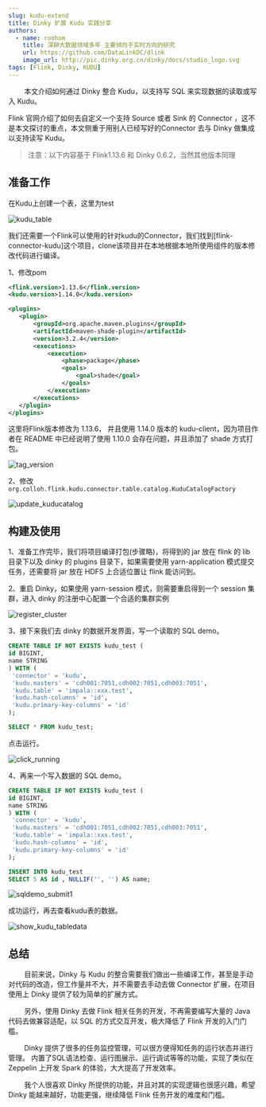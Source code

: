 ```yaml
---
slug: kudu-extend
title: Dinky 扩展 Kudu 实践分享
authors: 
  - name: roohom
    title: 深耕大数据领域多年 主要倾向于实时方向的研究
    url: https://github.com/DataLinkDC/dlink
    image_url: http://pic.dinky.org.cn/dinky/docs/studio_logo.svg
tags: [Flink, Dinky, KUDU]
---
```

&emsp;&emsp;
本文介绍如何通过 Dinky 整合 Kudu，以支持写 SQL 来实现数据的读取或写入 Kudu。

Flink 官网介绍了如何去自定义一个支持 Source 或者 Sink 的 Connector ，这不是本文探讨的重点，本文侧重于用别人已经写好的Connector 去与 Dinky 做集成以支持读写 Kudu。

<!--truncate-->


> 注意：以下内容基于 Flink1.13.6 和 Dinky 0.6.2，当然其他版本同理

## 准备工作

在Kudu上创建一个表，这里为test

![kudu_table](./blog_img/kudu_extend/kudu_table.png)

我们还需要一个Flink可以使用的针对kudu的Connector，我们找到[flink-connector-kudu]这个项目，clone该项目并在本地根据本地所使用组件的版本修改代码进行编译。

1、修改pom
```xml
<flink.version>1.13.6</flink.version>
<kudu.version>1.14.0</kudu.version>

<plugins>
   <plugin>
       <groupId>org.apache.maven.plugins</groupId>
       <artifactId>maven-shade-plugin</artifactId>
       <version>3.2.4</version>
       <executions>
           <execution>
               <phase>package</phase>
               <goals>
                   <goal>shade</goal>
               </goals>
           </execution>
       </executions>
   </plugin>
</plugins>
```

这里将Flink版本修改为 1.13.6， 并且使用 1.14.0 版本的 kudu-client，因为项目作者在 README 中已经说明了使用 1.10.0 会存在问题，并且添加了 shade 方式打包。

![tag_version](./blog_img/kudu_extend/tag_version.png)


2、修改 `org.colloh.flink.kudu.connector.table.catalog.KuduCatalogFactory`

![update_kuducatalog](./blog_img/kudu_extend/update_kuducatalog.png)

## 构建及使用

1、准备工作完毕，我们将项目编译打包(步骤略)，将得到的 jar 放在 flink 的 lib 目录下以及 dinky 的 plugins 目录下，如果需要使用 yarn-application 模式提交任务，还需要将 jar 放在 HDFS 上合适位置让 flink 能访问到。

2、重启 Dinky，如果使用 yarn-session 模式，则需要重启得到一个 session 集群，进入 dinky 的注册中心配置一个合适的集群实例

![register_cluster](./blog_img/kudu_extend/register_cluster.png)

3、接下来我们去 dinky 的数据开发界面，写一个读取的 SQL demo。
```sql
CREATE TABLE IF NOT EXISTS kudu_test (
id BIGINT,
name STRING
) WITH (
 'connector' = 'kudu',
 'kudu.masters' = 'cdh001:7051,cdh002:7051,cdh003:7051',
 'kudu.table' = 'impala::xxx.test',
 'kudu.hash-columns' = 'id',
 'kudu.primary-key-columns' = 'id'
);

SELECT * FROM kudu_test;
```

点击运行。

![click_running](./blog_img/kudu_extend/click_running.png)


4、再来一个写入数据的 SQL demo。

```sql
CREATE TABLE IF NOT EXISTS kudu_test (
id BIGINT,
name STRING
) WITH (
 'connector' = 'kudu',
 'kudu.masters' = 'cdh001:7051,cdh002:7051,cdh003:7051',
 'kudu.table' = 'impala::xxx.test',
 'kudu.hash-columns' = 'id',
 'kudu.primary-key-columns' = 'id'
);

INSERT INTO kudu_test
SELECT 5 AS id , NULLIF('', '') AS name;
```
![sqldemo_submit1](./blog_img/kudu_extend/sqldemo_submit1.png)

成功运行，再去查看kudu表的数据。

![show_kudu_tabledata](./blog_img/kudu_extend/show_kudu_tabledata.png)

## 总结
&emsp;&emsp;
目前来说，Dinky 与 Kudu 的整合需要我们做出一些编译工作，甚至是手动对代码的改造，但工作量并不大，并不需要去手动去做 Connector 扩展，在项目使用上 Dinky 提供了较为简单的扩展方式。

&emsp;&emsp;
另外，使用 Dinky 去做 Flink 相关任务的开发，不再需要编写大量的 Java 代码去做兼容适配，以 SQL 的方式交互开发，极大降低了 Flink 开发的入门门槛。

&emsp;&emsp;
Dinky 提供了很多的任务监控管理，可以很方便得知任务的运行状态并进行管理。 内置了SQL语法检查、运行图展示、运行调试等等的功能，实现了类似在 Zeppelin 上开发 Spark 的体验，大大提高了开发效率。

&emsp;&emsp;
我个人很喜欢 Dinky 所提供的功能，并且对其的实现逻辑也很感兴趣，希望 Dinky 能越来越好，功能更强，继续降低 Flink 任务开发的难度和门槛。


